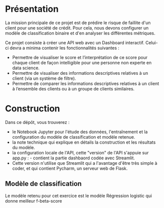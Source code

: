 
#  Présentation
La mission principale de ce projet est de prédire le risque de faillite d'un client pour une société de crédit. Pour cela, nous devons configurer un modèle de classification binaire et d'en analyser les différentes métriques.

Ce projet consiste à créer une API web avec un Dashboard interactif. Celui-ci devra a minima contenir les fonctionnalités suivantes :

-   Permettre de visualiser le score et l’interprétation de ce score pour chaque client de façon intelligible pour une personne non experte en data science.
-   Permettre de visualiser des informations descriptives relatives à un client (via un système de filtre).
-   Permettre de comparer les informations descriptives relatives à un client à l’ensemble des clients ou à un groupe de clients similaires.

#  Construction

Dans ce dépôt, vous trouverez :

-    le Notebook Jupyter pour l'étude des données, l'entraînement et la configuration du modèle de classification et modèle retenue.
-    la note technique qui explique en détails la construction et les résultats du modèle.
-    la configuration locale de l'API, cette "version" de l'API s'appuie sur  app.py :
    -  contient la partie dashbaord codée avec Streamlit.
-    Cette version n'utilise que Streamlit qui a l'avantage d'être très simple à coder, et qui contient Pycharm, un serveur web de Flask.

## Modèle de classification
Le modèle retenu pour cet exercice est le modèle Régression logistic 
qui donne meilleur f-beta-score